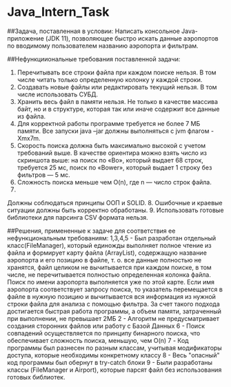 # Java_Intern_Task

##Задача, поставленная в условии: 
Написать консольное Java-приложение (JDK 11), позволяющее быстро искать
данные аэропортов по вводимому пользователем названию аэропорта и фильтрам.

##Нефункцииональные требования поставленной задачи:
1. Перечитывать все строки файла при каждом поиске нельзя.
В том числе читать только определенную колонку у каждой строки.
2. Создавать новые файлы или редактировать текущий нельзя.
В том числе использовать СУБД.
3. Хранить весь файл в памяти нельзя.
Не только в качестве массива байт, но и в структуре, которая так или иначе содержит все
данные из файла.
4. Для корректной работы программе требуется не более 7 МБ памяти.
Все запуски java –jar должны выполняться с jvm флагом -Xmx7m.
5. Скорость поиска должна быть максимально высокой с учетом требований выше.
В качестве ориентира можно взять число из скриншота выше: на поиск по «Bo», который
выдает 68 строк, требуется 25 мс, поиск по «Bower», который выдает 1 строку без
фильтров — 5 мс.
6. Сложность поиска меньше чем O(n), где n — число строк файла.
7.
Должны соблюдаться принципы ООП и SOLID.
8. Ошибочные и краевые ситуации должны быть корректно обработаны.
9. Использовать готовые библиотеки для парсинга CSV формата нельзя.

##Решения, примененные к задаче для соответствия ее нефункциональным требованиям:
1,3,4,5 - Был разработан отдельный класс(FileManager), который единожды выполняет полное чтение из файла и формирует карту файла (ArrayList<AirportPosition>), содержащую название аэропорта и его позицию в файле, т. о. все данные полностью не хранятся, файл целиком не вычитывается при каждом поиске, в том числе, не перечитывается полностью определенная колонка файла. Поиск по имени аэропорта выполняется уже по этой карте. Если имя аэропорта соответствует запросу поиска, то указатель перемещается в файле в нужную позицию и вычитывается вся информация из нужной строки файла для анализа с помощью фильтра. За счет такого подхода достигается быстрая работа программы, а объем памяти, затраченный при выполнении, не превышает 2МБ
2 - Алгоритм не предусматривает создания сторонних файлов или работу с Базой Данных
6 - Поиск совпадений осуществляется по принципу бинарного поиска, что обеспечивает сложность поиска, меньшую, чем O(n)
7 - Код программы был разнесен по разным классам, учитывая модификаторы доступа, которые необходимы конкретному классу
8 - Весь "опасный" код программы был обернут в try-catch блоки
9 - Были разработаны классы (FileManager и Airport), которые парсят файл без использования готовых библиотек.

